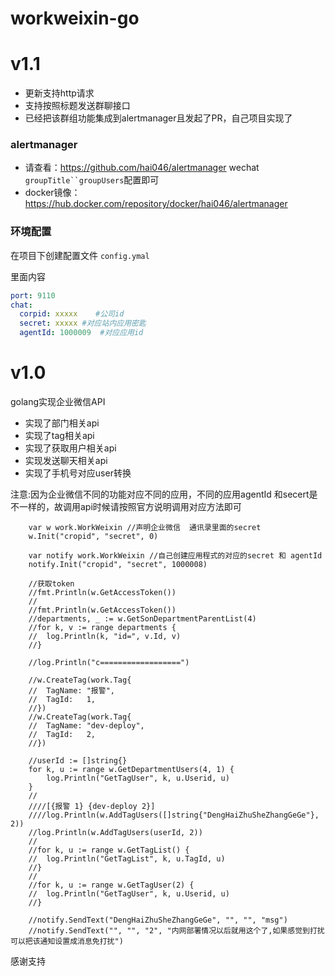 # workweixin-go

# v1.1
- 更新支持http请求
- 支持按照标题发送群聊接口
- 已经把该群组功能集成到alertmanager且发起了PR，自己项目实现了

### alertmanager

- 请查看：https://github.com/hai046/alertmanager   wechat `groupTitle``groupUsers`配置即可
- docker镜像：https://hub.docker.com/repository/docker/hai046/alertmanager

### 环境配置
在项目下创建配置文件 `config.ymal`

里面内容

```yaml
port: 9110
chat:
  corpid: xxxxx    #公司id
  secret: xxxxx #对应站内应用密匙
  agentId: 1000009  #对应应用id

```

# v1.0
golang实现企业微信API
- 实现了部门相关api
- 实现了tag相关api
- 实现了获取用户相关api
- 实现发送聊天相关api
- 实现了手机号对应user转换

注意:因为企业微信不同的功能对应不同的应用，不同的应用agentId 和secert是不一样的，故调用api时候请按照官方说明调用对应方法即可
```
	var w work.WorkWeixin //声明企业微信  通讯录里面的secret
	w.Init("cropid", "secret", 0)

	var notify work.WorkWeixin //自己创建应用程式的对应的secret 和 agentId
	notify.Init("cropid", "secret", 1000008)

	//获取token
	//fmt.Println(w.GetAccessToken())
	//
	//fmt.Println(w.GetAccessToken())
	//departments, _ := w.GetSonDepartmentParentList(4)
	//for k, v := range departments {
	//	log.Println(k, "id=", v.Id, v)
	//}

	//log.Println("c==================")

	//w.CreateTag(work.Tag{
	//	TagName: "报警",
	//	TagId:   1,
	//})
	//w.CreateTag(work.Tag{
	//	TagName: "dev-deploy",
	//	TagId:   2,
	//})

	//userId := []string{}
	for k, u := range w.GetDepartmentUsers(4, 1) {
		log.Println("GetTagUser", k, u.Userid, u)
	}
	//
	////[{报警 1} {dev-deploy 2}]
	////log.Println(w.AddTagUsers([]string{"DengHaiZhuSheZhangGeGe"}, 2))
	//log.Println(w.AddTagUsers(userId, 2))
	//
	//for k, u := range w.GetTagList() {
	//	log.Println("GetTagList", k, u.TagId, u)
	//}
	//
	//for k, u := range w.GetTagUser(2) {
	//	log.Println("GetTagUser", k, u.Userid, u)
	//}

	//notify.SendText("DengHaiZhuSheZhangGeGe", "", "", "msg")
	//notify.SendText("", "", "2", "内网部署情况以后就用这个了,如果感觉到打扰可以把该通知设置成消息免打扰")
```
感谢支持
